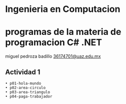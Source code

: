 # Ingenieria en Computacion
# programas de la materia de  programacion C# .NET

miguel pedroza badillo
36174701@uaz.edu.mx

## Actividad 1
    • p01-hola-mundo
    • p02-area-circulo
    • p03-area-triangulo
    • p04-paga-trabajador